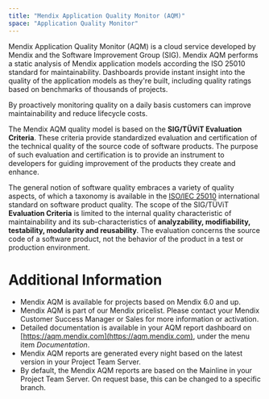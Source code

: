 ```yaml
---
title: "Mendix Application Quality Monitor (AQM)"
space: "Application Quality Monitor"
---
```


Mendix Application Quality Monitor (AQM) is a cloud service developed by Mendix and the Software Improvement Group (SIG). 
Mendix AQM performs a static analysis of Mendix application models according the ISO 25010 standard for maintainability. 
Dashboards provide instant insight into the quality of the application models as they're built, 
including quality ratings based on benchmarks of thousands of projects. 

By proactively monitoring quality on a daily basis customers can improve maintainability and reduce lifecycle costs.

The Mendix AQM quality model is based on the **SIG/TÜViT Evaluation Criteria**. These criteria provide standardized evaluation and certification of the technical quality of the source code of software products. The purpose of such evaluation and certification is to provide an instrument to developers for guiding improvement of the products they create and enhance.

The general notion of software quality embraces a variety of quality aspects, of which a taxonomy is available in the [ISO/IEC 25010](http://iso25000.com/index.php/en/iso-25000-standards/iso-25010) international standard on software product quality. The scope of the SIG/TÜViT **Evaluation Criteria** is limited to the internal quality characteristic of maintainability and its sub-characteristics of **analyzability, modifiability, testability, modularity and reusability**. The evaluation concerns the source code of a software product, not the behavior of the product in a test or production environment.

# Additional Information

* Mendix AQM is available for projects based on Mendix 6.0 and up.
* Mendix AQM is part of our Mendix pricelist. Please contact your Mendix Customer Success Manager or Sales for more information or activation.
* Detailed documentation is available in your AQM report dashboard on [https://aqm.mendix.com](https://aqm.mendix.com), under the menu item *Documentation*.
* Mendix AQM reports are generated every night based on the latest version in your Project Team Server.
* By default, the Mendix AQM reports are based on the Mainline in your Project Team Server. On request base, this can be changed to a specific branch.
